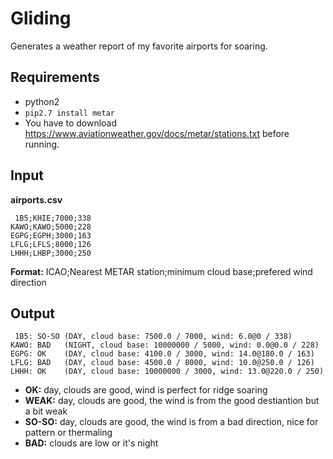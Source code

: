 # Gliding

Generates a weather report of my favorite airports for soaring.

## Requirements

  * python2
  * ```pip2.7 install metar```
  * You have to download https://www.aviationweather.gov/docs/metar/stations.txt before running.

## Input

**airports.csv**
```
 1B5;KHIE;7000;338
KAWO;KAWO;5000;228
EGPG;EGPH;3000;163
LFLG;LFLS;8000;126
LHHH;LHBP;3000;250
```
**Format:** ICAO;Nearest METAR station;minimum cloud base;prefered wind direction

## Output

```
 1B5: SO-SO (DAY, cloud base: 7500.0 / 7000, wind: 6.0@0 / 338)
KAWO: BAD   (NIGHT, cloud base: 10000000 / 5000, wind: 0.0@0.0 / 228)
EGPG: OK    (DAY, cloud base: 4100.0 / 3000, wind: 14.0@180.0 / 163)
LFLG: BAD   (DAY, cloud base: 4500.0 / 8000, wind: 10.0@250.0 / 126)
LHHH: OK    (DAY, cloud base: 10000000 / 3000, wind: 13.0@220.0 / 250)
```
  * **OK:** day, clouds are good, wind is perfect for ridge soaring
  * **WEAK:** day, clouds are good, the wind is from the good destiantion but a bit weak
  * **SO-SO:** day, clouds are good, the wind is from a bad direction, nice for pattern or thermaling
  * **BAD:** clouds are low or it's night
